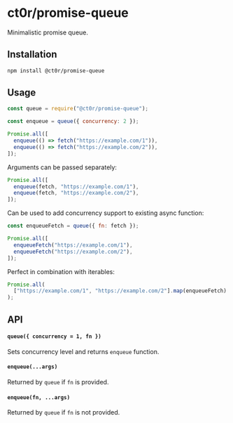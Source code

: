 # ct0r/promise-queue

Minimalistic promise queue.

## Installation

```bash
npm install @ct0r/promise-queue
```

## Usage

```js
const queue = require("@ct0r/promise-queue");

const enqueue = queue({ concurrency: 2 });

Promise.all([
  enqueue(() => fetch("https://example.com/1")),
  enqueue(() => fetch("https://example.com/2")),
]);
```

Arguments can be passed separately:

```js
Promise.all([
  enqueue(fetch, "https://example.com/1"),
  enqueue(fetch, "https://example.com/2"),
]);
```

Can be used to add concurrency support to existing async function:

```js
const enqueueFetch = queue({ fn: fetch });

Promise.all([
  enqueueFetch("https://example.com/1"),
  enqueueFetch("https://example.com/2"),
]);
```

Perfect in combination with iterables:

```js
Promise.all(
  ["https://example.com/1", "https://example.com/2"].map(enqueueFetch)
);
```

## API

#### `queue({ concurrency = 1, fn })`

Sets concurrency level and returns `enqueue` function.

#### `enqueue(...args)`

Returned by `queue` if `fn` is provided.

#### `enqueue(fn, ...args)`

Returned by `queue` if `fn` is not provided.
